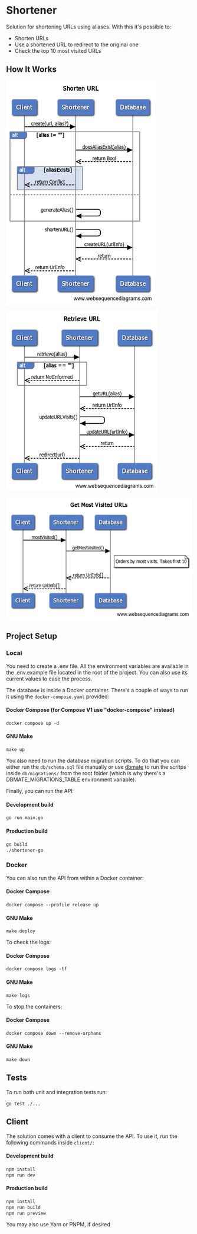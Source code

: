 # Shortener
Solution for shortening URLs using aliases. With this it's possible to:
- Shorten URLs
- Use a shortened URL to redirect to the original one
- Check the top 10 most visited URLs

## How It Works
![](docs/Shorten%20URL.png)

![](docs/Retrieve%20URL.png)

![](docs/Get%20Most%20Visited%20URLs.png)

## Project Setup
### Local
You need to create a .env file. All the environment variables are available in the .env.example
file located in the root of the project. You can also use its current values to ease the process.

The database is inside a Docker container. There's a couple of ways to run it using the `docker-compose.yaml` provided:
#### Docker Compose (for Compose V1 use "docker-compose" instead)
```shell
docker compose up -d
```
#### GNU Make
```shell
make up
```

You also need to run the database migration scripts. To do that you can either run the `db/schema.sql`
file manually or use [dbmate](https://github.com/amacneil/dbmate) to run the scritps inside `db/migrations/`
from the root folder (which is why there's a DBMATE_MIGRATIONS_TABLE environment variable).

Finally, you can run the API:

#### Development build
```shell
go run main.go
```
#### Production build
```shell
go build
./shortener-go
```

### Docker
You can also run the API from within a Docker container:
#### Docker Compose
```shell
docker compose --profile release up
```
#### GNU Make
```shell
make deploy
```

To check the logs:
#### Docker Compose
```shell
docker compose logs -tf
```
#### GNU Make
```shell
make logs
```

To stop the containers:
#### Docker Compose
```shell
docker compose down --remove-orphans
```
#### GNU Make
```shell
make down
```

## Tests
To run both unit and integration tests run:
```shell
go test ./...
```

## Client
The solution comes with a client to consume the API. To use it, run the following commands
inside `client/`:
#### Development build
```shell
npm install
npm run dev
```
#### Production build
```shell
npm install
npm run build
npm run preview
```

You may also use Yarn or PNPM, if desired